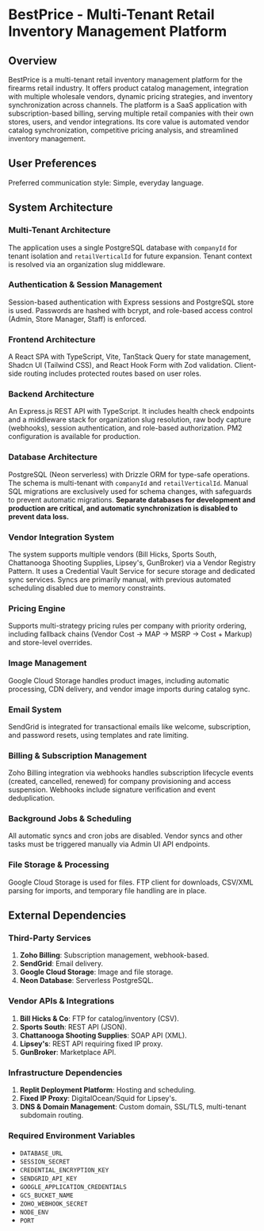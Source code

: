 # BestPrice - Multi-Tenant Retail Inventory Management Platform

## Overview

BestPrice is a multi-tenant retail inventory management platform for the firearms retail industry. It offers product catalog management, integration with multiple wholesale vendors, dynamic pricing strategies, and inventory synchronization across channels. The platform is a SaaS application with subscription-based billing, serving multiple retail companies with their own stores, users, and vendor integrations. Its core value is automated vendor catalog synchronization, competitive pricing analysis, and streamlined inventory management.

## User Preferences

Preferred communication style: Simple, everyday language.

## System Architecture

### Multi-Tenant Architecture
The application uses a single PostgreSQL database with `companyId` for tenant isolation and `retailVerticalId` for future expansion. Tenant context is resolved via an organization slug middleware.

### Authentication & Session Management
Session-based authentication with Express sessions and PostgreSQL store is used. Passwords are hashed with bcrypt, and role-based access control (Admin, Store Manager, Staff) is enforced.

### Frontend Architecture
A React SPA with TypeScript, Vite, TanStack Query for state management, Shadcn UI (Tailwind CSS), and React Hook Form with Zod validation. Client-side routing includes protected routes based on user roles.

### Backend Architecture
An Express.js REST API with TypeScript. It includes health check endpoints and a middleware stack for organization slug resolution, raw body capture (webhooks), session authentication, and role-based authorization. PM2 configuration is available for production.

### Database Architecture
PostgreSQL (Neon serverless) with Drizzle ORM for type-safe operations. The schema is multi-tenant with `companyId` and `retailVerticalId`. Manual SQL migrations are exclusively used for schema changes, with safeguards to prevent automatic migrations. **Separate databases for development and production are critical, and automatic synchronization is disabled to prevent data loss.**

### Vendor Integration System
The system supports multiple vendors (Bill Hicks, Sports South, Chattanooga Shooting Supplies, Lipsey's, GunBroker) via a Vendor Registry Pattern. It uses a Credential Vault Service for secure storage and dedicated sync services. Syncs are primarily manual, with previous automated scheduling disabled due to memory constraints.

### Pricing Engine
Supports multi-strategy pricing rules per company with priority ordering, including fallback chains (Vendor Cost → MAP → MSRP → Cost + Markup) and store-level overrides.

### Image Management
Google Cloud Storage handles product images, including automatic processing, CDN delivery, and vendor image imports during catalog sync.

### Email System
SendGrid is integrated for transactional emails like welcome, subscription, and password resets, using templates and rate limiting.

### Billing & Subscription Management
Zoho Billing integration via webhooks handles subscription lifecycle events (created, cancelled, renewed) for company provisioning and access suspension. Webhooks include signature verification and event deduplication.

### Background Jobs & Scheduling
All automatic syncs and cron jobs are disabled. Vendor syncs and other tasks must be triggered manually via Admin UI API endpoints.

### File Storage & Processing
Google Cloud Storage is used for files. FTP client for downloads, CSV/XML parsing for imports, and temporary file handling are in place.

## External Dependencies

### Third-Party Services
1.  **Zoho Billing**: Subscription management, webhook-based.
2.  **SendGrid**: Email delivery.
3.  **Google Cloud Storage**: Image and file storage.
4.  **Neon Database**: Serverless PostgreSQL.

### Vendor APIs & Integrations
1.  **Bill Hicks & Co**: FTP for catalog/inventory (CSV).
2.  **Sports South**: REST API (JSON).
3.  **Chattanooga Shooting Supplies**: SOAP API (XML).
4.  **Lipsey's**: REST API requiring fixed IP proxy.
5.  **GunBroker**: Marketplace API.

### Infrastructure Dependencies
1.  **Replit Deployment Platform**: Hosting and scheduling.
2.  **Fixed IP Proxy**: DigitalOcean/Squid for Lipsey's.
3.  **DNS & Domain Management**: Custom domain, SSL/TLS, multi-tenant subdomain routing.

### Required Environment Variables
-   `DATABASE_URL`
-   `SESSION_SECRET`
-   `CREDENTIAL_ENCRYPTION_KEY`
-   `SENDGRID_API_KEY`
-   `GOOGLE_APPLICATION_CREDENTIALS`
-   `GCS_BUCKET_NAME`
-   `ZOHO_WEBHOOK_SECRET`
-   `NODE_ENV`
-   `PORT`